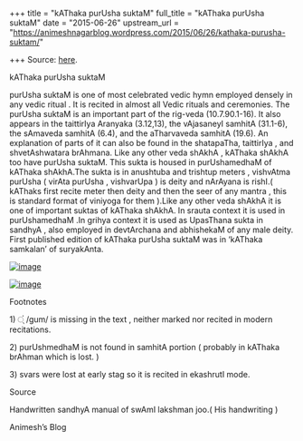 +++
title = "kAThaka purUsha suktaM"
full_title = "kAThaka purUsha suktaM"
date = "2015-06-26"
upstream_url = "https://animeshnagarblog.wordpress.com/2015/06/26/kathaka-purusha-suktam/"

+++
Source: [here](https://animeshnagarblog.wordpress.com/2015/06/26/kathaka-purusha-suktam/).

kAThaka purUsha suktaM

purUsha suktaM is one of most celebrated vedic hymn employed densely in
any vedic ritual . It is recited in almost all Vedic rituals and
ceremonies. The purUsha suktaM is an important part of the rig-veda
(10.7.90.1-16). It also appears in the taittirIya Aranyaka (3.12,13),
the vAjasaneyI samhitA (31.1-6), the sAmaveda samhitA (6.4), and the
aTharvaveda samhitA (19.6). An explanation of parts of it can also be
found in the shatapaTha, taittirIya , and shvetAshwatara brAhmana. Like
any other veda shAkhA , kAThaka shAkhA too have purUsha suktaM. This
sukta is housed in purUshamedhaM of kAThaka shAkhA.The sukta is in
anushtuba and trishtup meters , vishvAtma purUsha ( virAta purUsha ,
vishvarUpa ) is deity and nArAyana is rishI.( kAThaks first recite meter
then deity and then the seer of any mantra , this is standard format of
viniyoga for them ).Like any other veda shAkhA it is one of important
suktas of kAThaka shAkhA. In srauta context it is used in purUshamedhaM
.In grihya context it is used as UpasThana sukta in sandhyA , also
employed in devtArchana and abhishekaM of any male deity. First
published edition of kAThaka purUsha suktaM was in ‘kAThaka samkalan’ of
suryakAnta.

[![image](https://animeshnagarblog.files.wordpress.com/2015/06/wpid-fnjbnbw95ym1k2d6h71bktvc1.jpg?w=700 "FNJBNbW95YM1K2d6H71bKTVC.jpg")](https://animeshnagarblog.files.wordpress.com/2015/06/wpid-fnjbnbw95ym1k2d6h71bktvc1.jpg)

[![image](https://animeshnagarblog.files.wordpress.com/2015/06/wpid-7uhtedt1b6p3alrrfefqqv69.jpg?w=700 "7UHtEdt1b6P3aLRRfEFQQV69.jpg")](https://animeshnagarblog.files.wordpress.com/2015/06/wpid-7uhtedt1b6p3alrrfefqqv69.jpg)

Footnotes

1\) ्ं /gum/ is missing in the text , neither marked nor recited in
modern recitations.

2\) purUshmedhaM is not found in samhitA portion ( probably in kAThaka
brAhman which is lost. )

3\) svars were lost at early stag so it is recited in ekashrutI mode.

Source

Handwritten sandhyA manual of swAmI lakshman joo.( His handwriting )

Animesh’s Blog

